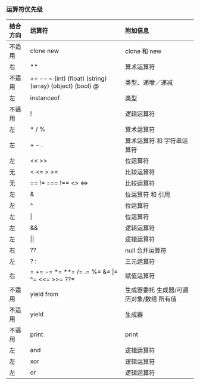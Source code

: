 ### 运算符优先级
|结合方向	|运算符	                                                    |附加信息|
|:-         |:-                                                         |:-|
|不适用	    |clone new	                                                |clone 和 new|
|右	        |**	                                                        |算术运算符|
|不适用	    |++ -- ~ (int) (float) (string) (array) (object) (bool) @	|类型、递增／递减|
|左	        |instanceof	                                                |类型|
|不适用	    |!	                                                        |逻辑运算符|
|左	        |* / %	                                                    |算术运算符|
|左	        |+ - .	                                                    |算术运算符 和 字符串运算符|
|左	        |<< >>	                                                    |位运算符|
|无	        |< <= > >=	                                                |比较运算符|
|无	        |== != === !== <> <=>	                                    |比较运算符|
|左	        |&	                                                        |位运算符 和 引用|
|左	        |^	                                                        |位运算符|
|左	        |&#124;	                                                    |位运算符|
|左	        |&&	                                                        |逻辑运算符|
|左	        |&#124;&#124;	                                            |逻辑运算符|
|右	        |??	                                                        |null 合并运算符|
|左	        |? :	                                                    |三元运算符|
|右	        |= += -= *= **= /= .= %= &= &#124;= ^= <<= >>= ??=	        |赋值运算符|
|不适用	    |yield from	                                                |生成器委托 生成器/可遍历对象/数组 所有值|
|不适用	    |yield	                                                    |生成器|
|不适用	    |print	                                                    |print|
|左	        |and	                                                    |逻辑运算符|
|左	        |xor	                                                    |逻辑运算符|
|左	        |or	                                                        |逻辑运算符|